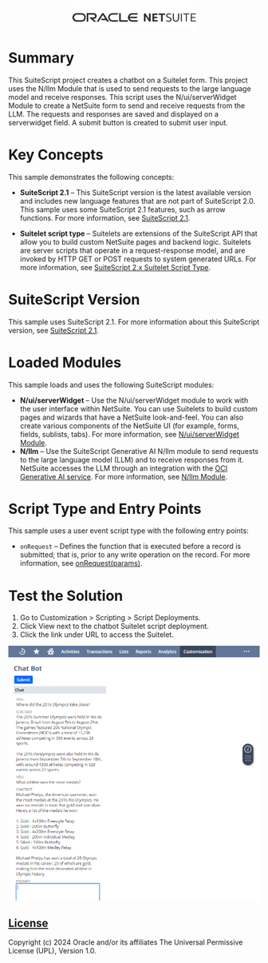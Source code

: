 <p align="center"><a href="#"><img width="250" src="assets/oracle_netsuite_logo.png"></a></p>

# Summary
This SuiteScript project creates a chatbot on a Suitelet form. This project uses the N/llm Module that is used to send requests to the large language model and receive responses. This script uses the N/ui/serverWidget Module to create a NetSuite form to send and receive requests from the LLM. The requests and responses are saved and displayed on a serverwidget field. A submit button is created to submit user input. 

# Key Concepts
This sample demonstrates the following concepts:

* **SuiteScript 2.1** – This SuiteScript version is the latest available version and includes new language features that are not part of SuiteScript 2.0. This sample uses some SuiteScript 2.1 features, such as arrow functions. For more information, see [SuiteScript 2.1](https://docs.oracle.com/en/cloud/saas/netsuite/ns-online-help/chapter_156042690639.html).

* **Suitelet script type** – Suitelets are extensions of the SuiteScript API that allow you to build custom NetSuite pages and backend logic. Suitelets are server scripts that operate in a request-response model, and are invoked by HTTP GET or POST requests to system generated URLs. For more information, see [SuiteScript 2.x Suitelet Script Type](https://docs.oracle.com/en/cloud/saas/netsuite/ns-online-help/section_4387799600.html).

# SuiteScript Version
This sample uses SuiteScript 2.1. For more information about this SuiteScript version, see [SuiteScript 2.1](https://docs.oracle.com/en/cloud/saas/netsuite/ns-online-help/chapter_156042690639.html).

# Loaded Modules
This sample loads and uses the following SuiteScript modules:

* **N/ui/serverWidget** – Use the N/ui/serverWidget module to work with the user interface within NetSuite. You can use Suitelets to build custom pages and wizards that have a NetSuite look-and-feel. You can also create various components of the NetSuite UI (for example, forms, fields, sublists, tabs). For more information, see [N/ui/serverWidget Module](https://docs.oracle.com/en/cloud/saas/netsuite/ns-online-help/section_4321345532.html).
* **N/llm** – Use the SuiteScript Generative AI N/llm module to send requests to the large language model (LLM) and to receive responses from it. NetSuite accesses the LLM through an integration with the [OCI Generative AI service](https://docs.oracle.com/en-us/iaas/Content/generative-ai/home.htm). For more information, see [N/llm Module](https://docs.oracle.com/en/cloud/saas/netsuite/ns-online-help/article_9123730083.html).

# Script Type and Entry Points
This sample uses a user event script type with the following entry points: 

* `onRequest` – Defines the function that is executed before a record is submitted; that is, prior to any write operation on the record. For more information, see [onRequest(params)](https://docs.oracle.com/en/cloud/saas/netsuite/ns-online-help/section_4407987288.html).

# Test the Solution
1. Go to Customization > Scripting > Script Deployments.
2. Click View next to the chatbot Suitelet script deployment.
3. Click the link under URL to access the Suitelet.

<p align="left"><a href="#"><img width="550" src="assets/chatbot.png"></a></p>

## [License](./LICENSE.txt)
Copyright (c) 2024 Oracle and/or its affiliates The Universal Permissive License (UPL), Version 1.0.
